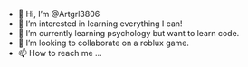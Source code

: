 - 👋 Hi, I’m @Artgrl3806
- 👀 I’m interested in learning everything I can!
- 🌱 I’m currently learning psychology but want to learn code.
- 💞️ I’m looking to collaborate on a roblux game.
- 📫 How to reach me ...

<!---
Artgrl3806/Artgrl3806 is a ✨ special ✨ repository because its `README.md` (this file) appears on your GitHub profile.
You can click the Preview link to take a look at your changes.
--->
